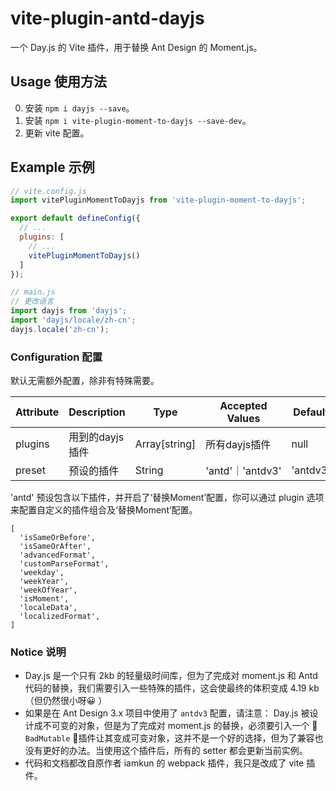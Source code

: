 # vite-plugin-antd-dayjs
一个 Day.js 的 Vite 插件，用于替换 Ant Design 的 Moment.js。

## Usage 使用方法

0. 安装 `npm i dayjs --save`。
1. 安装 `npm i vite-plugin-moment-to-dayjs --save-dev`。
2. 更新 vite 配置。

## Example 示例

```js
// vite.config.js
import vitePluginMomentToDayjs from 'vite-plugin-moment-to-dayjs';

export default defineConfig({
  // ...
  plugins: [
    // ...
    vitePluginMomentToDayjs()
  ]
});

// main.js
// 更改语言
import dayjs from 'dayjs';
import 'dayjs/locale/zh-cn';
dayjs.locale('zh-cn');

```

### Configuration 配置

默认无需额外配置，除非有特殊需要。

| Attribute      | Description          | Type         | Accepted Values  | Default  |
| ---------------| ---------------------| -------------| ---------------- | ------   |
| plugins        | 用到的dayjs插件       | Array[string]| 所有dayjs插件     | null       |
| preset         | 预设的插件            | String       | 'antd'｜'antdv3'           | 'antdv3'   |

'antd' 预设包含以下插件，并开启了‘替换Moment’配置，你可以通过 plugin 选项来配置自定义的插件组合及‘替换Moment’配置。
```
[
  'isSameOrBefore',
  'isSameOrAfter',
  'advancedFormat',
  'customParseFormat',
  'weekday',
  'weekYear',
  'weekOfYear',
  'isMoment',
  'localeData',
  'localizedFormat',
]
```

### Notice 说明

- Day.js 是一个只有 2kb 的轻量级时间库，但为了完成对 moment.js 和 Antd 代码的替换，我们需要引入一些特殊的插件，这会使最终的体积变成 4.19 kb （但仍然很小呀😀 ）
- 如果是在 Ant Design 3.x 项目中使用了 `antdv3` 配置，请注意： Day.js 被设计成不可变的对象，但是为了完成对 moment.js 的替换，必须要引入一个 🚨 `BadMutable` 🚨插件让其变成可变对象，这并不是一个好的选择，但为了兼容也没有更好的办法。当使用这个插件后，所有的 setter 都会更新当前实例。
- 代码和文档都改自原作者 iamkun 的 webpack 插件，我只是改成了 vite 插件。
